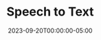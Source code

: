 ---
layout: ext_single
title: Speech to Text
slug: stt-k
desc: Transcribe speech in real time. Multiple engines supported.
category: audio
date: '2023-09-20T00:00:00-05:00'
permalink: extensions/audio/stt-k
download_url: https://christinak.itch.io/speech-to-text
developer_name: Christina K.
developer_url: https://christinak.itch.io
icon_local: stt_icon.png
trailer:
screenshots_local: sttk.png
version: 1.0
sammi_version: 2023.2.2
platform: Any
overview: |
    <div class="alert alert-info mt-3" role="alert">Currently available to my <a href="https://www.patreon.com/Christinna">Patrons as an early access perk.</a></div>

    **Turn your speech into text effortlessly with SAMMI Speech To Text!** 

    #### Supported Engines

    ##### Google Cloud
    Google Cloud's free tier allows you to transcribe 60 minutes of audio **completely free each month**  

    [Pricing Info](https://cloud.google.com/speech-to-text/pricing) / [Supported Languages](https://cloud.google.com/speech-to-text/docs/speech-to-text-supported-languages)  

    ##### OpenAI
    OpenAI provides high-quality speech-to-text capabilities.
    Currently, OpenAI does not provide a free tier. 

    [Pricing Info](https://openai.com/pricing) (under Audio models - Whisper) / [Supported Languages](https://help.openai.com/en/articles/7031512-whisper-api-faq)  

    ##### Microsoft Azure
    Azure's free tier allows you to transcribe 5 hours of audio **completely free each month**.

    [Pricing Info](https://azure.microsoft.com/en-ca/pricing/details/cognitive-services/speech-services/) / [Supported Languages](https://learn.microsoft.com/en-us/azure/ai-services/speech-service/language-support?tabs=stt)  

    #### Features
    ##### Language Selection
    Easily select the language you want to transcribe in, for better transcription accuracy.

    ##### Profanity Filter
    Some engines offer additional features like a profanity filter for cleaner transcriptions.

    ##### Auto Stop
    Configure the extension to automatically stop transcribing when silence is detected.

    ##### Usage Logging
    Keep track of your usage statistics with the built-in logging feature.

    #### Important Note
    - The extension is not intended to be used for live captioning, but rather for one time Speech to Text requests, similar to how 'Ok Google' or 'Hey Alexa' works.
    - The extension works best with Bridge running within OBS dock. I can't guarantee its performance outside OBS. 
    - You'll need a credit card to use any of these services.

    *Icon generated by OpenAI*
setup: |
    0. Please make sure your SAMMI is updated to the latest version. OBS 29 or higher recommended.
    1. Install the extension. You can follow the [Extension Install Guide](https://sammi.solutions/docs/faq/general#installanextension).
    2. Add the `--use-fake-ui-for-media-stream` flag to your OBS executable (if Bridge is running as a dock in OBS):
        1. Navigate to where your OBS shortcut or obs64.exe is located. This could be on your desktop, taskbar, or in the Start menu. Alternatively, find the obs64.exe file in your Program Files folder.
        2. If you're using the obs64.exe, right-click on it and choose Create shortcut..
        3. Modify Properties: Right-click on the new shortcut and choose Properties.
        4. Add Flag: In the Target field, you'll see the path to obs64.exe. Add a space at the end of this line and then add `--use-fake-ui-for-media-stream`. The Target field should look something like this: `"C:\Program Files\obs-studio\bin\64bit\obs64.exe" --use-fake-ui-for-media-stream``
        5. Click OK or Apply to save these changes. 
        6. Now, whenever you launch OBS from this shortcut, it will run with this particular flag, which is required for this extension. 
        ![Flag added to OBS shortcut correctly](sttk_flag.png)
    3. Navigate to the premade deck and open the Settings button to set up the extension: 
       - **General Settings**
         - Default Engine - Default engine to use in all your queries
         - Silence Length - If Auto Stop is enabled, the transcription will automatically stop after X seconds of silence
         - Silence Threshold - Define what level of noise is considered 'silence', adjust for noisier settings
         - Log Usage - Track your usage with Get and Reset Usage commands. Accuracy is not guaranteed, setting up billing alerts is **STRONGLY ADVISED** for all used services to avoid unexpected charges.
    4. Check your recording device is correctly set (only available if Bridge is running inside OBS dock)
       - Navigate to Bridge - STT by K tab and optionally choose a different recording device
    5. Continue setting up your desired engine inside Settings button. See more information for each engine and its settings below. 

    <div class="alert alert-warning mt-2" role="alert">If you're running Bridge outside of OBS (NOT recommended), you must go to the Bridge - STT by K tab and click 'Allow Recording' to grant Bridge microphone access every time you refresh Bridge or relaunch SAMMI.</div>

    #### Available Engines

    ##### Google Cloud
    Free 60 minutes/month. You can monitor usage at Google Cloud - Billing - Overview.  
    Strongly Advised: Configure notifications at Google Cloud - Billing - Budgets & alerts.  


    **Settings (accessed via Settings button):**
    - Google Cloud API Key - Your Google Cloud API Key with Text to Speech API enabled
    - Language - Transcription language
    - Profanity Filter - Attempts to filter out profanities, replaces all but the initial character in each filtered word with ****
    - Enable Punctuation - Adds punctuation to results (only in select languages)
    - Enable Emoji - Converts spoken emojis to Unicode symbols in the text

    **How to create Google Cloud account and an API key**: 
    1. Log in or sign up at [Google Cloud](https://console.cloud.google.com)
    2. Watch the video below. 
        - At `0:50` enable Cloud Speech-to-Text API instead and at `1:35` restrict the API key to Cloud Speech-to-Text API instead. 
        - Ignore everything else after `1:50` and simply copy paste the API key into the 'Google Cloud API key' box in the Google Cloud settings command.
       [video](https://www.youtube.com/embed/gO8q4d4d-nw)[/video] 
    3. Don't forget to set up a payment method under [Billing](https://console.cloud.google.com/billing).    

    <hr>

    ##### OpenAI
    No free tier. You can monitor usage at [OpenAI Dashboard](https://platform.openai.com/account/usage)  
    Strongly Advised: [Set usage limits](https://platform.openai.com/account/billing/limits)  

    **Settings: (accessed via Settings button):**
    - OpenAI API Key - Find yours at [OpenAI platform](https://platform.openai.com/account/api-keys)
    - Language - Transcription language

    **How to create an OpenAI account and an API key:**
    1. Log in or sign up at [OpenAI Dashboard](https://platform.openai.com)
    1. Watch the video below:
       [video](https://www.youtube.com/embed/WvN76bWwwiU)[/video] 
    2. Don't forget to set up a payment method under [Billing - Payment methods](https://platform.openai.com/account/billing/payment-methods).  

    <hr>

    ##### Microsoft Azure
    Free 5 hours/month. You can monitor usage at [Azure Portal](https://portal.azure.com/#view/Microsoft_Azure_CostManagement/Menu/~/overview)  
    Strongly Advised: Setup a budget at [Cost Management and Budgets](https://portal.azure.com/#view/Microsoft_Azure_CostManagement/Menu/~/budgets)  

    **Settings: (accessed via Settings button):**
    - Azure API Key - Azure API key for the Resource that's configured for SpeechServices in your [Azure Portal](https://portal.azure.com)
    - Azure region - Azure region for the Resource that's configured for SpeechServices
    - Language - Transcription language
    - Profanity Filter - Specify how to handle profanity in transcriptions: 
                        - masked - replaces profanity with asterisks
                        - removed - removes all profanity from the result.
                        - raw - includes profanity in the result.

    **How to create an Azure account and an API key**:\
    1. Log in or sign up at [Azure Portal](https://portal.azure.com)
    2. Setup your billing account at [Cost Management + Billing](https://portal.azure.com/#view/Microsoft_Azure_GTM/ModernBillingMenuBlade/~/BillingAccounts)
    3. Watch the video below: 
       [video](https://www.youtube.com/embed/-lQrn_uE1dg)[/video] 
    Note: When creating the new resource as shown in the video, create or use an existing Resource Group, and select region closest to your location. 

    #### Transcribing
    To record and transcribe speech using your microphone, use the **STT by K Transcribe** command. 
    You can start, stop, or cancel the recording as needed.
    The transcription will be saved in the variable name you specify in the Start action.

    **Time limits:** 
    - Google Cloud: Up to 1 minute per transcription
    - OpenAI: Up to 2 minutes per transcription
    - Azure: Up to 1 minute per transcription  

    | Box Name | Description| 
    |----------|------------|
    | Action | Start - begin recording your voice to transcribe <br/> Stop - end recording and send the audio to be transcribed <br/> Cancel - stop recording without saving or transcribing the audio
    |Engine | Use the default engine from Settings, or select a specific one
    |Stop Automatically | Stops recording automatically when no sound is detected. You can change the silence level and amount of seconds in Settings.
    |Save Variable As (status)| current status, can be one of the following values: <br/> `listening` - actively listening to you speaking <br/> `processing` - processing the recorded speech, not listening anymore <br/> `ok` - speech processed and saved in the Save Variable As (result) <br/> `error` - something went wrong
    | Save Variable As (result) | Variable name to save the transcription result into. This is only used for the 'Start' action. Will be saved as an empty string if there's an error.
    {:class='table table-secondary w-auto table-hover text-break'}

    <div class="alert alert-warning mt-2" role="alert">If 'Automatic Stop' isn't selected or set up correctly, and you do not use STT by K Transcribe command with the 'Stop' action, the recording will be cancelled if it goes over the specified time limit.</div>

    #### Getting and Resetting Usage
    You can use STT by K usage command to get the current usage or reset usage for all the engines. Useful to do at the end of the billing month.

    <div class="alert alert-info mt-2" role="alert">To enable usage logging, please see General Settings inside the Settings button.</div>
privacy_collect: false
---
